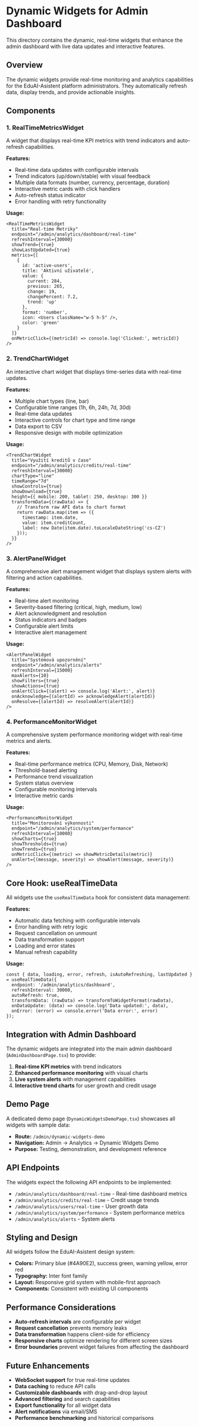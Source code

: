 # Dynamic Widgets for Admin Dashboard

This directory contains the dynamic, real-time widgets that enhance the admin dashboard with live data updates and interactive features.

## Overview

The dynamic widgets provide real-time monitoring and analytics capabilities for the EduAI-Asistent platform administrators. They automatically refresh data, display trends, and provide actionable insights.

## Components

### 1. RealTimeMetricsWidget

A widget that displays real-time KPI metrics with trend indicators and auto-refresh capabilities.

**Features:**
- Real-time data updates with configurable intervals
- Trend indicators (up/down/stable) with visual feedback
- Multiple data formats (number, currency, percentage, duration)
- Interactive metric cards with click handlers
- Auto-refresh status indicator
- Error handling with retry functionality

**Usage:**
```tsx
<RealTimeMetricsWidget
  title="Real-time Metriky"
  endpoint="/admin/analytics/dashboard/real-time"
  refreshInterval={30000}
  showTrend={true}
  showLastUpdated={true}
  metrics={[
    {
      id: 'active-users',
      title: 'Aktivní uživatelé',
      value: {
        current: 284,
        previous: 265,
        change: 19,
        changePercent: 7.2,
        trend: 'up'
      },
      format: 'number',
      icon: <Users className="w-5 h-5" />,
      color: 'green'
    }
  ]}
  onMetricClick={(metricId) => console.log('Clicked:', metricId)}
/>
```

### 2. TrendChartWidget

An interactive chart widget that displays time-series data with real-time updates.

**Features:**
- Multiple chart types (line, bar)
- Configurable time ranges (1h, 6h, 24h, 7d, 30d)
- Real-time data updates
- Interactive controls for chart type and time range
- Data export to CSV
- Responsive design with mobile optimization

**Usage:**
```tsx
<TrendChartWidget
  title="Využití kreditů v čase"
  endpoint="/admin/analytics/credits/real-time"
  refreshInterval={30000}
  chartType="line"
  timeRange="7d"
  showControls={true}
  showDownload={true}
  height={{ mobile: 200, tablet: 250, desktop: 300 }}
  transformData={(rawData) => {
    // Transform raw API data to chart format
    return rawData.map(item => ({
      timestamp: item.date,
      value: item.creditCount,
      label: new Date(item.date).toLocaleDateString('cs-CZ')
    }));
  }}
/>
```

### 3. AlertPanelWidget

A comprehensive alert management widget that displays system alerts with filtering and action capabilities.

**Features:**
- Real-time alert monitoring
- Severity-based filtering (critical, high, medium, low)
- Alert acknowledgment and resolution
- Status indicators and badges
- Configurable alert limits
- Interactive alert management

**Usage:**
```tsx
<AlertPanelWidget
  title="Systémová upozornění"
  endpoint="/admin/analytics/alerts"
  refreshInterval={15000}
  maxAlerts={10}
  showFilters={true}
  showActions={true}
  onAlertClick={(alert) => console.log('Alert:', alert)}
  onAcknowledge={(alertId) => acknowledgeAlert(alertId)}
  onResolve={(alertId) => resolveAlert(alertId)}
/>
```

### 4. PerformanceMonitorWidget

A comprehensive system performance monitoring widget with real-time metrics and alerts.

**Features:**
- Real-time performance metrics (CPU, Memory, Disk, Network)
- Threshold-based alerting
- Performance trend visualization
- System status overview
- Configurable monitoring intervals
- Interactive metric cards

**Usage:**
```tsx
<PerformanceMonitorWidget
  title="Monitorování výkonnosti"
  endpoint="/admin/analytics/system/performance"
  refreshInterval={10000}
  showCharts={true}
  showThresholds={true}
  showTrends={true}
  onMetricClick={(metric) => showMetricDetails(metric)}
  onAlert={(message, severity) => showAlert(message, severity)}
/>
```

## Core Hook: useRealTimeData

All widgets use the `useRealTimeData` hook for consistent data management:

**Features:**
- Automatic data fetching with configurable intervals
- Error handling with retry logic
- Request cancellation on unmount
- Data transformation support
- Loading and error states
- Manual refresh capability

**Usage:**
```tsx
const { data, loading, error, refresh, isAutoRefreshing, lastUpdated } = useRealTimeData({
  endpoint: '/admin/analytics/dashboard',
  refreshInterval: 30000,
  autoRefresh: true,
  transformData: (rawData) => transformToWidgetFormat(rawData),
  onDataUpdate: (data) => console.log('Data updated:', data),
  onError: (error) => console.error('Data error:', error)
});
```

## Integration with Admin Dashboard

The dynamic widgets are integrated into the main admin dashboard (`AdminDashboardPage.tsx`) to provide:

1. **Real-time KPI metrics** with trend indicators
2. **Enhanced performance monitoring** with visual charts
3. **Live system alerts** with management capabilities
4. **Interactive trend charts** for user growth and credit usage

## Demo Page

A dedicated demo page (`DynamicWidgetsDemoPage.tsx`) showcases all widgets with sample data:

- **Route:** `/admin/dynamic-widgets-demo`
- **Navigation:** Admin → Analytics → Dynamic Widgets Demo
- **Purpose:** Testing, demonstration, and development reference

## API Endpoints

The widgets expect the following API endpoints to be implemented:

- `/admin/analytics/dashboard/real-time` - Real-time dashboard metrics
- `/admin/analytics/credits/real-time` - Credit usage trends
- `/admin/analytics/users/real-time` - User growth data
- `/admin/analytics/system/performance` - System performance metrics
- `/admin/analytics/alerts` - System alerts

## Styling and Design

All widgets follow the EduAI-Asistent design system:
- **Colors:** Primary blue (#4A90E2), success green, warning yellow, error red
- **Typography:** Inter font family
- **Layout:** Responsive grid system with mobile-first approach
- **Components:** Consistent with existing UI components

## Performance Considerations

- **Auto-refresh intervals** are configurable per widget
- **Request cancellation** prevents memory leaks
- **Data transformation** happens client-side for efficiency
- **Responsive charts** optimize rendering for different screen sizes
- **Error boundaries** prevent widget failures from affecting the dashboard

## Future Enhancements

- **WebSocket support** for true real-time updates
- **Data caching** to reduce API calls
- **Customizable dashboards** with drag-and-drop layout
- **Advanced filtering** and search capabilities
- **Export functionality** for all widget data
- **Alert notifications** via email/SMS
- **Performance benchmarking** and historical comparisons

